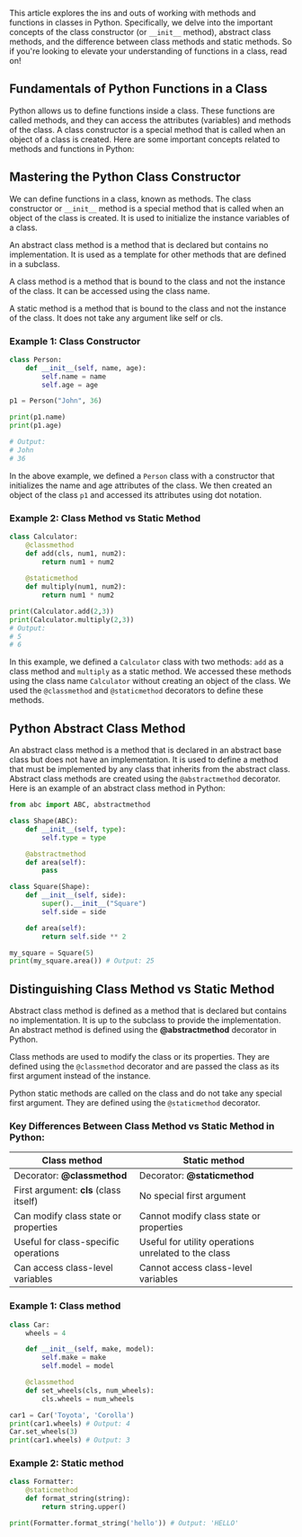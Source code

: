 This article explores the ins and outs of working with methods and functions in classes in Python. Specifically, we delve into the important concepts of the class constructor (or `__init__` method), abstract class methods, and the difference between class methods and static methods. So if you're looking to elevate your understanding of functions in a class, read on!  
  
## Fundamentals of Python Functions in a Class

Python allows us to define functions inside a class. These functions are called methods, and they can access the attributes (variables) and methods of the class. A class constructor is a special method that is called when an object of a class is created. Here are some important concepts related to methods and functions in Python:
  
## Mastering the Python Class Constructor   

We can define functions in a class, known as methods. The class constructor or `__init__` method is a special method that is called when an object of the class is created. It is used to initialize the instance variables of a class.

An abstract class method is a method that is declared but contains no implementation. It is used as a template for other methods that are defined in a subclass.

A class method is a method that is bound to the class and not the instance of the class. It can be accessed using the class name.

A static method is a method that is bound to the class and not the instance of the class. It does not take any argument like self or cls.

### Example 1: Class Constructor

```python
class Person:
    def __init__(self, name, age):
        self.name = name
        self.age = age

p1 = Person("John", 36)

print(p1.name)
print(p1.age)

# Output:
# John
# 36
```

In the above example, we defined a `Person` class with a constructor that initializes the name and age attributes of the class. We then created an object of the class `p1` and accessed its attributes using dot notation.

### Example 2: Class Method vs Static Method

```python
class Calculator:
    @classmethod
    def add(cls, num1, num2):
        return num1 + num2
    
    @staticmethod
    def multiply(num1, num2):
        return num1 * num2

print(Calculator.add(2,3))
print(Calculator.multiply(2,3))
# Output:
# 5
# 6
```

In this example, we defined a `Calculator` class with two methods: `add` as a class method and `multiply` as a static method. We accessed these methods using the class name `Calculator` without creating an object of the class. We used the `@classmethod` and `@staticmethod` decorators to define these methods.  

## Python Abstract Class Method

An abstract class method is a method that is declared in an abstract base class but does not have an implementation. It is used to define a method that must be implemented by any class that inherits from the abstract class. Abstract class methods are created using the `@abstractmethod` decorator. Here is an example of an abstract class method in Python:

```python
from abc import ABC, abstractmethod

class Shape(ABC):
    def __init__(self, type):
        self.type = type

    @abstractmethod
    def area(self):
        pass

class Square(Shape):
    def __init__(self, side):
        super().__init__("Square")
        self.side = side

    def area(self):
        return self.side ** 2

my_square = Square(5)
print(my_square.area()) # Output: 25
```
  
## Distinguishing Class Method vs Static Method

Abstract class method is defined as a method that is declared but contains no implementation. It is up to the subclass to provide the implementation. An abstract method is defined using the **@abstractmethod** decorator in Python.

Class methods are used to modify the class or its properties. They are defined using the `@classmethod` decorator and are passed the class as its first argument instead of the instance.

Python static methods are called on the class and do not take any special first argument. They are defined using the `@staticmethod` decorator.

### Key Differences Between Class Method vs Static Method in Python:

| Class method  | Static method  |
|---|---|
| Decorator: **@classmethod** | Decorator: **@staticmethod** |
| First argument: **cls** (class itself) | No special first argument |
| Can modify class state or properties | Cannot modify class state or properties |
| Useful for class-specific operations | Useful for utility operations unrelated to the class |
| Can access class-level variables | Cannot access class-level variables |

### Example 1: Class method
```python
class Car:
    wheels = 4

    def __init__(self, make, model):
        self.make = make
        self.model = model

    @classmethod
    def set_wheels(cls, num_wheels):
        cls.wheels = num_wheels

car1 = Car('Toyota', 'Corolla')
print(car1.wheels) # Output: 4
Car.set_wheels(3)
print(car1.wheels) # Output: 3
```

### Example 2: Static method
```python
class Formatter:
    @staticmethod
    def format_string(string):
        return string.upper()

print(Formatter.format_string('hello')) # Output: 'HELLO'
```  
